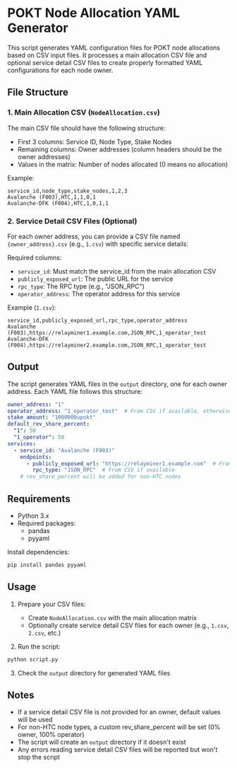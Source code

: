 # POKT Node Allocation YAML Generator

This script generates YAML configuration files for POKT node allocations based on CSV input files. It processes a main allocation CSV file and optional service detail CSV files to create properly formatted YAML configurations for each node owner.

## File Structure

### 1. Main Allocation CSV (`NodeAllocation.csv`)

The main CSV file should have the following structure:
- First 3 columns: Service ID, Node Type, Stake Nodes
- Remaining columns: Owner addresses (column headers should be the owner addresses)
- Values in the matrix: Number of nodes allocated (0 means no allocation)

Example:
```csv
service_id,node_type,stake_nodes,1,2,3
Avalanche (F003),HTC,1,1,0,1
Avalanche-DFK (F004),HTC,1,0,1,1
```

### 2. Service Detail CSV Files (Optional)

For each owner address, you can provide a CSV file named `{owner_address}.csv` (e.g., `1.csv`) with specific service details:

Required columns:
- `service_id`: Must match the service_id from the main allocation CSV
- `publicly_exposed_url`: The public URL for the service
- `rpc_type`: The RPC type (e.g., "JSON_RPC")
- `operator_address`: The operator address for this service

Example (`1.csv`):
```csv
service_id,publicly_exposed_url,rpc_type,operator_address
Avalanche (F003),https://relayminer1.example.com,JSON_RPC,1_operator_test
Avalanche-DFK (F004),https://relayminer2.example.com,JSON_RPC,1_operator_test
```

## Output

The script generates YAML files in the `output` directory, one for each owner address. Each YAML file follows this structure:

```yaml
owner_address: "1"
operator_address: "1_operator_test"  # From CSV if available, otherwise default
stake_amount: "1000000upokt"
default_rev_share_percent:
  "1": 50
  "1_operator": 50
services:
  - service_id: "Avalanche (F003)"
    endpoints:
      - publicly_exposed_url: "https://relayminer1.example.com"  # From CSV if available
        rpc_type: "JSON_RPC"  # From CSV if available
    # rev_share_percent will be added for non-HTC nodes
```

## Requirements

- Python 3.x
- Required packages:
  - pandas
  - pyyaml

Install dependencies:
```bash
pip install pandas pyyaml
```

## Usage

1. Prepare your CSV files:
   - Create `NodeAllocation.csv` with the main allocation matrix
   - Optionally create service detail CSV files for each owner (e.g., `1.csv`, `2.csv`, etc.)

2. Run the script:
```bash
python script.py
```

3. Check the `output` directory for generated YAML files

## Notes

- If a service detail CSV file is not provided for an owner, default values will be used
- For non-HTC node types, a custom rev_share_percent will be set (0% owner, 100% operator)
- The script will create an `output` directory if it doesn't exist
- Any errors reading service detail CSV files will be reported but won't stop the script 
